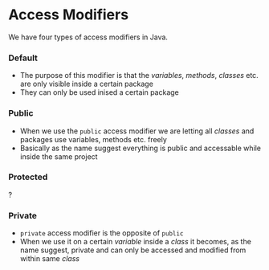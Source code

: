 # Access Modifiers
We have four types of access modifiers in Java.

### Default
- The purpose of this modifier is that the _variables_, _methods_, _classes_ etc. are only visible
inside a certain package
- They can only be used inised a certain package

### Public
- When we use the `public` access modifier we are letting all _classes_ and packages use
variables, methods etc. freely
- Basically as the name suggest everything is public and accessable while inside the same
project

### Protected
?

### Private
- `private` access modifier is the opposite of `public`
- When we use it on a certain _variable_ inside a _class_ it becomes, as the name suggest,
private and can only be accessed and modified from within same _class_